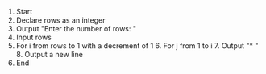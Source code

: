 1. Start
2. Declare rows as an integer
3. Output "Enter the number of rows: "
4. Input rows
5. For i from rows to 1 with a decrement of 1
    6. For j from 1 to i
        7. Output "* "
    8. Output a new line
9. End 